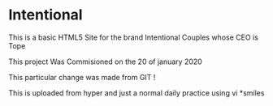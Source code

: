 # Intentional
This is a basic HTML5 Site for the brand Intentional Couples whose CEO is Tope

This project Was Commisioned on the 20 of january 2020

This particular change was made from GIT !

This is uploaded from hyper and 
just a normal daily practice using vi *smiles 



